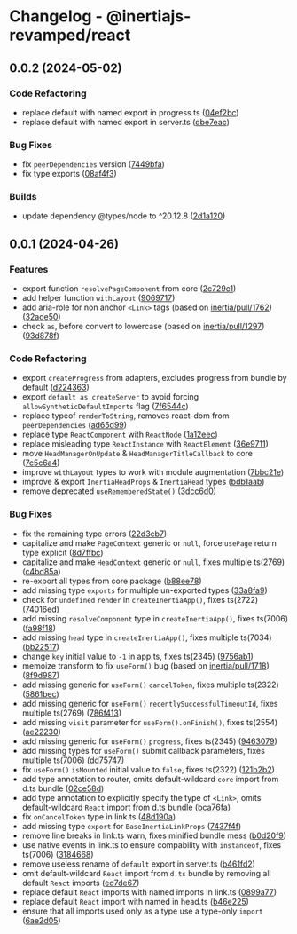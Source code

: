 # Changelog - @inertiajs-revamped/react

## 0.0.2 (2024-05-02)

### Code Refactoring

- replace default with named export in progress.ts ([04ef2bc](https://github.com/inertiajs-revamped/inertia/commit/04ef2bc))
- replace default with named export in server.ts ([dbe7eac](https://github.com/inertiajs-revamped/inertia/commit/dbe7eac))

### Bug Fixes

- fix `peerDependencies` version ([7449bfa](https://github.com/inertiajs-revamped/inertia/commit/7449bfa))
- fix type exports ([08af4f3](https://github.com/inertiajs-revamped/inertia/commit/08af4f3))

### Builds

- update dependency @types/node to ^20.12.8 ([2d1a120](https://github.com/inertiajs-revamped/inertia/commit/2d1a120))

## 0.0.1 (2024-04-26)

### Features

- export function `resolvePageComponent` from core ([2c729c1](https://github.com/inertiajs-revamped/inertia/commit/2c729c1))
- add helper function `withLayout` ([9069717](https://github.com/inertiajs-revamped/inertia/commit/9069717))
- add aria-role for non anchor `<Link>` tags (based on [inertia/pull/1762](inertiajs/inertia#1762)) ([32ade50](https://github.com/inertiajs-revamped/inertia/commit/32ade50))
- check `as`, before convert to lowercase (based on [inertia/pull/1297](inertiajs/inertia#1297)) ([93d878f](https://github.com/inertiajs-revamped/inertia/commit/93d878f))

### Code Refactoring

- export `createProgress` from adapters, excludes progress from bundle by default ([d224363](https://github.com/inertiajs-revamped/inertia/commit/d224363))
- export `default as createServer` to avoid forcing `allowSyntheticDefaultImports` flag ([7f6544c](https://github.com/inertiajs-revamped/inertia/commit/7f6544c))
- replace typeof `renderToString`, removes react-dom from `peerDependencies` ([ad65d99](https://github.com/inertiajs-revamped/inertia/commit/ad65d99))
- replace type `ReactComponent` with `ReactNode` ([1a12eec](https://github.com/inertiajs-revamped/inertia/commit/1a12eec))
- replace misleading type `ReactInstance` with `ReactElement` ([36e9711](https://github.com/inertiajs-revamped/inertia/commit/36e9711))
- move `HeadManagerOnUpdate` & `HeadManagerTitleCallback` to core ([7c5c6a4](https://github.com/inertiajs-revamped/inertia/commit/7c5c6a4))
- improve `withLayout` types to work with module augmentation ([7bbc21e](https://github.com/inertiajs-revamped/inertia/commit/7bbc21e))
- improve & export `InertiaHeadProps` & `InertiaHead` types ([bdb1aab](https://github.com/inertiajs-revamped/inertia/commit/bdb1aab))
- remove deprecated `useRememberedState()` ([3dcc6d0](https://github.com/inertiajs-revamped/inertia/commit/3dcc6d0))

### Bug Fixes

- fix the remaining type errors ([22d3cb7](https://github.com/inertiajs-revamped/inertia/commit/22d3cb7))
- capitalize and make `PageContext` generic or `null`, force `usePage` return type explicit ([8d7ffbc](https://github.com/inertiajs-revamped/inertia/commit/8d7ffbc))
- capitalize and make `HeadContext` generic or `null`, fixes multiple ts(2769) ([c4bd85a](https://github.com/inertiajs-revamped/inertia/commit/c4bd85a))
- re-export all types from core package ([b88ee78](https://github.com/inertiajs-revamped/inertia/commit/b88ee78))
- add missing type `exports` for multiple un-exported types ([33a8fa9](https://github.com/inertiajs-revamped/inertia/commit/33a8fa9))
- check for `undefined` `render` in `createInertiaApp()`, fixes ts(2722) ([74016ed](https://github.com/inertiajs-revamped/inertia/commit/74016ed))
- add missing `resolveComponent` type in `createInertiaApp()`, fixes ts(7006) ([fa98f18](https://github.com/inertiajs-revamped/inertia/commit/fa98f18))
- add missing `head` type in `createInertiaApp()`, fixes multiple ts(7034) ([bb22517](https://github.com/inertiajs-revamped/inertia/commit/bb22517))
- change `key` initial value to `-1` in app.ts, fixes ts(2345) ([9756ab1](https://github.com/inertiajs-revamped/inertia/commit/9756ab1))
- memoize transform to fix `useForm()` bug (based on [inertia/pull/1718](inertiajs/inertia#1718)) ([8f9d987](https://github.com/inertiajs-revamped/inertia/commit/8f9d987))
- add missing generic for `useForm()` `cancelToken`, fixes multiple ts(2322) ([5861bec](https://github.com/inertiajs-revamped/inertia/commit/5861bec))
- add missing generic for `useForm()` `recentlySuccessfulTimeoutId`, fixes multiple ts(2769) ([786f413](https://github.com/inertiajs-revamped/inertia/commit/786f413))
- add missing `visit` parameter for `useForm().onFinish()`, fixes ts(2554) ([ae22230](https://github.com/inertiajs-revamped/inertia/commit/ae22230))
- add missing generic for `useForm()` `progress`, fixes ts(2345) ([9463079](https://github.com/inertiajs-revamped/inertia/commit/9463079))
- add missing types for `useForm()` submit callback parameters, fixes multiple ts(7006) ([dd75747](https://github.com/inertiajs-revamped/inertia/commit/dd75747))
- fix `useForm()` `isMounted` initial value to `false`, fixes ts(2322) ([121b2b2](https://github.com/inertiajs-revamped/inertia/commit/121b2b2))
- add type annotation to router, omits default-wildcard `core` import from d.ts bundle ([02ce58d](https://github.com/inertiajs-revamped/inertia/commit/02ce58d))
- add type annotation to explicitly specify the type of `<Link>`, omits default-wildcard `React` import from d.ts bundle ([bca76fa](https://github.com/inertiajs-revamped/inertia/commit/bca76fa))
- fix `onCancelToken` type in link.ts ([48d190a](https://github.com/inertiajs-revamped/inertia/commit/48d190a))
- add missing type `export` for `BaseInertiaLinkProps` ([7437f4f](https://github.com/inertiajs-revamped/inertia/commit/7437f4f))
- remove line breaks in link.ts warn, fixes minified bundle mess ([b0d20f9](https://github.com/inertiajs-revamped/inertia/commit/b0d20f9))
- use native events in link.ts to ensure compability with `instanceof`, fixes ts(7006) ([3184668](https://github.com/inertiajs-revamped/inertia/commit/3184668))
- remove useless rename of `default` export in server.ts ([b461fd2](https://github.com/inertiajs-revamped/inertia/commit/b461fd2))
- omit default-wildcard `React` import from `d.ts` bundle by removing all default `React` imports ([ed7de67](https://github.com/inertiajs-revamped/inertia/commit/ed7de67))
- replace default `React` imports with named imports in link.ts ([0899a77](https://github.com/inertiajs-revamped/inertia/commit/0899a77))
- replace default `React` import with named in head.ts ([b46e225](https://github.com/inertiajs-revamped/inertia/commit/b46e225))
- ensure that all imports used only as a type use a type-only `import` ([6ae2d05](https://github.com/inertiajs-revamped/inertia/commit/6ae2d05))
